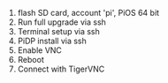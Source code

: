 1. flash SD card, account 'pi', PiOS 64 bit
2. Run full upgrade via ssh
3. Terminal setup via ssh
4. PiDP install via ssh
5. Enable VNC
6. Reboot
7. Connect with TigerVNC
